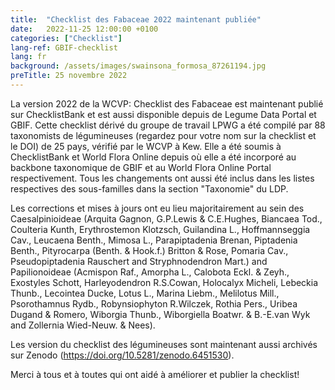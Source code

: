 ```yaml
---
title:  "Checklist des Fabaceae 2022 maintenant publiée"
date:   2022-11-25 12:00:00 +0100
categories: ["Checklist"]
lang-ref: GBIF-checklist
lang: fr
background: /assets/images/swainsona_formosa_87261194.jpg
preTitle: 25 novembre 2022
---
```


La version 2022 de la WCVP: Checklist des Fabaceae est maintenant publié sur ChecklistBank et est aussi disponible depuis de Legume Data Portal et GBIF. Cette checklist dérivé du groupe de travail LPWG a été compilé par 88 taxonomists de légumineuses (regardez pour votre nom sur la checklist et le DOI) de 25 pays, vérifié par le WCVP à Kew. Elle a été soumis à ChecklistBank et World Flora Online depuis où elle a été incorporé au backbone taxonomique de GBIF et au World Flora Online Portal respectivement. 
Tous les changements ont aussi été inclus dans les listes respectives des sous-familles dans la section "Taxonomie" du LDP.

Les corrections et mises à jours ont eu lieu majoritairement au sein des Caesalpinioideae (Arquita Gagnon, G.P.Lewis & C.E.Hughes, Biancaea Tod., Coulteria Kunth, Erythrostemon Klotzsch, Guilandina L., Hoffmannseggia Cav., Leucaena Benth., Mimosa L., Parapiptadenia Brenan, Piptadenia Benth., Pityrocarpa (Benth. & Hook.f.) Britton & Rose, Pomaria Cav., Pseudopiptadenia Rauschert and Stryphnodendron Mart.) and Papilionoideae (Acmispon Raf., Amorpha L., Calobota Eckl. & Zeyh., Exostyles Schott, Harleyodendron R.S.Cowan, Holocalyx Micheli, Lebeckia Thunb., Lecointea Ducke, Lotus L., Marina Liebm., Melilotus Mill., Psorothamnus Rydb., Robynsiophyton R.Wilczek, Rothia Pers., Uribea Dugand & Romero, Wiborgia Thunb., Wiborgiella Boatwr. & B.-E.van Wyk and Zollernia Wied-Neuw. & Nees).

Les version du checklist des légumineuses sont maintenant aussi archivés sur Zenodo (https://doi.org/10.5281/zenodo.6451530).

Merci à tous et à toutes qui ont aidé à améliorer et publier la checklist!
